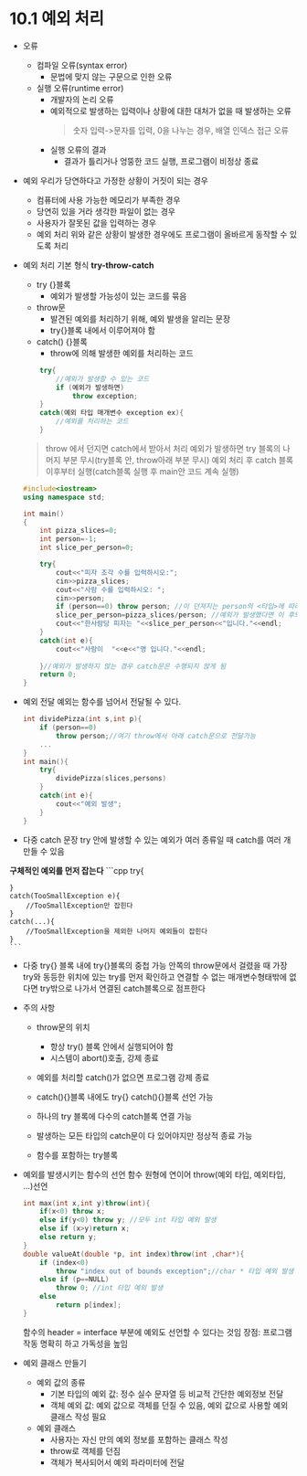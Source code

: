 10.1 예외 처리
=======================
+ 오류
    - 컴파일 오류(syntax error)
        * 문법에 맞지 않는 구문으로 인한 오류
    - 실행 오류(runtime error)
        * 개발자의 논리 오류
        * 예외적으로 발생하는 입력이나 상황에 대한 대처가 없을 때 발생하는 오류
            > 숫자 입력->문자를 입력, 0을 나누는 경우, 배열 인덱스 접근 오류
        * 실행 오류의 결과
            + 결과가 틀리거나 엉뚱한 코드 실행, 프로그램이 비정상 종료
+ 예외
    우리가 당연하다고 가정한 상황이 거짓이 되는 경우
    - 컴퓨터에 사용 가능한 메모리가 부족한 경우
    - 당연히 있을 거라 생각한 파일이 없는 경우
    - 사용자가 잘못된 값을 입력하는 경우

    * 예외 처리
        위와 같은 상황이 발생한 경우에도 프로그램이 올바르게 동작할 수 있도록 처리

+ 예외 처리 기본 형식
    **try-throw-catch**
    - try {}블록
        * 예외가 발생할 가능성이 있는 코드를 묶음
    - throw문
        * 발견된 예외를 처리하기 위해, 예외 발생을 알리는 문장
        * try{}블록 내에서 이루어져야 함
    - catch() {}블록
        * throw에 의해 발생한 예외를 처리하는 코드
    
    ```cpp
        try{
            //예외가 발생할 수 있는 코드
            if (예외가 발생하면)
                throw exception;
        }
        catch(예외 타입 매개변수 exception ex){
            //예외를 처리하는 코드
        }
    ```
    
    > throw 에서 던지면 catch에서 받아서 처리
    > 예외가 발생하면 try 블록의 나머지 부분 무시(try블록 안, throw아래 부분 무시)
    > 예외 처리 후 catch 블록 이후부터 실행(catch블록 실행 후 main안 코드 계속 실행)

    ```cpp
    #include<iostream>
    using namespace std;

    int main()
    {
        int pizza_slices=0;
        int person=-1;
        int slice_per_person=0;

        try{
            cout<<"피자 조각 수를 입력하시오:";
            cin>>pizza_slices;
            cout<<"사람 수를 입력하시오: ";
            cin>>person;
            if (person==0) throw person; //이 던져지는 person의 <타입>에 따라서 매개변수 catch문에 따라가게 된다.
            slice_per_person=pizza_slices/person; //예외가 발생했다면 이 후의 try블록 안의 코드는 실행되지 않음 
            cout<<"한사람당 피자는 "<<slice_per_person<<"입니다."<<endl;
        }
        catch(int e){
            cout<<"사람이  "<<e<<"명 입니다."<<endl;
            
        }//예외가 발생하지 않는 경우 catch문은 수행되지 않게 됨
        return 0;
    }
    ```

+ 예외 전달
    예외는 함수를 넘어서 전달될 수 있다.
    ```cpp
    int dividePizza(int s,int p){
        if (person==0)
            throw person;//여기 throw에서 아래 catch문으로 전달가능
        ...
    }
    int main(){
        try{
            dividePizza(slices,persons)
        }
        catch(int e){
            cout<<"예외 발생";
        }
    }
    ```
+ 다중 catch 문장
    try 안에 발생할 수 있는 예외가 여러 종류일 때 catch를 여러 개 만들 수 있음

**구체적인 예외를 먼저 잡는다**
    ```cpp
    try{

    }
    catch(TooSmallException e){
        //TooSmallException만 잡힌다
    }
    catch(...){
        //TooSmallException을 제외한 나머지 예외들이 잡힌다
    }
    ```
+ 다중 try{} 블록 내에 try{}블록의 중첩 가능
    안쪽의 throw문에서 걸렸을 때 가장 try와 동등한 위치에 있는 try를 먼저 확인하고 연결할 수 없는 매개변수형태밖에 없다면 try밖으로 나가서 연결된 catch블록으로 점프한다
+ 주의 사항
    - throw문의 위치
        * 항상 try() 블록 안에서 실행되어야 함
        * 시스템이 abort()호출, 강제 종료

    - 예외를 처리할 catch()가 없으면 프로그램 강제 종료

    - catch(){}블록 내에도 try{} catch(){}블록 선언 가능
    - 하나의 try 블록에 다수의 catch블록 연결 가능
    - 발생하는 모든 타입의 catch문이 다 있어야지만 정상적 종료 가능
    - 함수를 포함하는 try블록
+ 예외를 발생시키는 함수의 선언
    함수 원형에 연이어 throw(예외 타입, 예외타입, ...)선언
    ```cpp
    int max(int x,int y)throw(int){
        if(x<0) throw x;
        else if(y<0) throw y; //모두 int 타입 예외 발생
        else if (x>y)return x;
        else return y;
    }
    double valueAt(double *p, int index)throw(int ,char*){
        if (index<0)
            throw "index out of bounds exception";//char * 타입 예외 발생
        else if (p==NULL)
            throw 0; //int 타입 예외 발생
        else
            return p[index];
    }
    ```
    함수의 header = interface 부분에 예외도 선언할 수 있다는 것임
    장점: 프로그램 작동 명확히 하고 가독성을 높임

+ 예외 클래스 만들기
    - 예외 값의 종류
        * 기본 타입의 예외 값: 정수 실수 문자열 등 비교적 간단한 예외정보 전달
        * 객체 예외 값: 예외 값으로 객체를 던질 수 있음, 예외 값으로 사용할 예외 클래스 작성 필요
    - 예외 클래스
        * 사용자는 자신 만의 예외 정보를 포함하는 클래스 작성
        * throw로 객체를 던짐
        * 객체가 복사되어서 예외 파라미터에 전달






